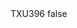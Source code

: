<?xml version="1.0" encoding="UTF-8"?>
<CustomMetadata xmlns="http://soap.sforce.com/2006/04/metadata">
    <label>TXU396</label>
    <protected>false</protected>
</CustomMetadata>
